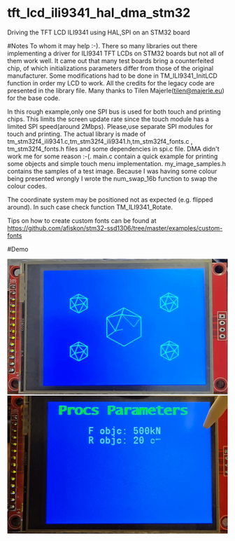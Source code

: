 # tft_lcd_ili9341_hal_dma_stm32
Driving the TFT LCD ILI9341 using HAL,SPI on an STM32 board

#Notes
To whom it may help :-). There so many libraries out there implementing a driver for ILI9341 TFT LCDs
on STM32 boards but not all of them work well. It came out that many test boards bring a counterfeited 
chip, of which initializations parameters differ from those of the original manufacturer. Some modifications had
to be done in TM_ILI9341_InitLCD function in order my LCD to work. All the credits for the legacy code
are presented in the library file. Many thanks to Tilen Majerle(tilen@majerle.eu) for the base code. 


In this rough example,only one SPI bus is used for both touch and printing chips. This limits
the screen update rate since the touch module has a limited SPI speed(around 2Mbps). Please,use separate SPI modules for touch and printing. The actual library is made of tm_stm32f4_ili9341.c,tm_stm32f4_ili9341.h,tm_stm32f4_fonts.c , tm_stm32f4_fonts.h files and some dependencies in spi.c file. DMA didn't work me for some reason :-(. main.c contain a quick example for printing some objects and simple touch menu implementation. my_image_samples.h contains the samples of a test image.  Because I was having some colour being presented wrongly I wrote the num_swap_16b function to swap the colour codes. 

The coordinate system may be positioned not as expected (e.g. flipped around). In such case check function TM_ILI9341_Rotate.

Tips on how to create custom fonts can be found at https://github.com/afiskon/stm32-ssd1306/tree/master/examples/custom-fonts

#Demo

![](https://github.com/Benedito821/tft_lcd_ili9341_hal_dma_stm32/blob/master/welcome_win.gif)
![](https://github.com/Benedito821/tft_lcd_ili9341_hal_dma_stm32/blob/master/menu.gif)